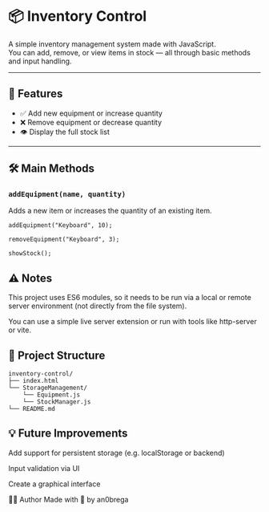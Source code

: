 # 📦 Inventory Control

A simple inventory management system made with JavaScript.  
You can add, remove, or view items in stock — all through basic methods and input handling.

---

## 🚀 Features

- ✅ Add new equipment or increase quantity
- ❌ Remove equipment or decrease quantity
- 👁️ Display the full stock list

---

## 🛠️ Main Methods

### `addEquipment(name, quantity)`
Adds a new item or increases the quantity of an existing item.

```
addEquipment("Keyboard", 10);

removeEquipment("Keyboard", 3);

showStock();

```

## ⚠️ Notes
This project uses ES6 modules, so it needs to be run via a local or remote server environment (not directly from the file system).

You can use a simple live server extension or run with tools like http-server or vite.

## 📁 Project Structure
```
inventory-control/
├── index.html
└── StorageManagement/
    └── Equipment.js
    └── StockManager.js
└── README.md 
```
## 💡 Future Improvements
Add support for persistent storage (e.g. localStorage or backend)

Input validation via UI

Create a graphical interface

👨‍💻 Author
Made with 💙 by an0brega
